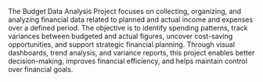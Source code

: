 The Budget Data Analysis Project focuses on collecting, organizing, and analyzing financial data related to planned and actual income and expenses over a defined period.
The objective is to identify spending patterns, track variances between budgeted and actual figures, uncover cost-saving opportunities, and support strategic financial planning.
Through visual dashboards, trend analysis, and variance reports, this project enables better decision-making, improves financial efficiency, and helps maintain control over financial goals.

